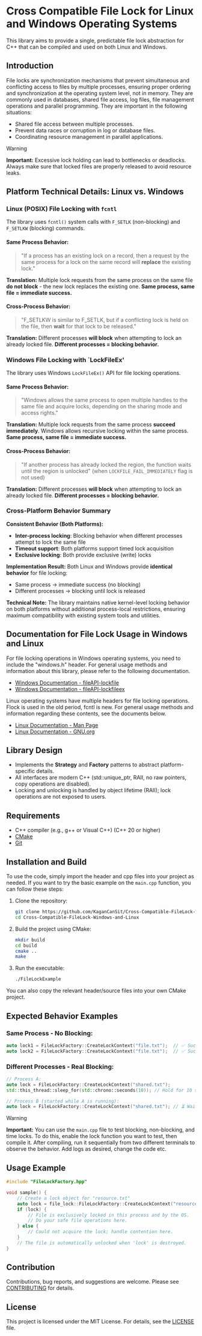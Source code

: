 # Cross Compatible File Lock for Linux and Windows Operating Systems

This library aims to provide a single, predictable file lock abstraction for C++ that can be compiled and used on both Linux and Windows.

## Introduction
File locks are synchronization mechanisms that prevent simultaneous and conflicting access to files by multiple processes, ensuring proper ordering and synchronization at the operating system level, not in memory. They are commonly used in databases, shared file access, log files, file management operations and parallel programming. They are important in the following situations:
- Shared file access between multiple processes.
- Prevent data races or corruption in log or database files.
- Coordinating resource management in parallel applications.

> [!WARNING]
> **Important:**
> Excessive lock holding can lead to bottlenecks or deadlocks.
> Always make sure that locked files are properly released to avoid resource leaks.

## Platform Technical Details: Linux vs. Windows

### Linux (POSIX) File Locking with `fcntl`
The library uses `fcntl()` system calls with `F_SETLK` (non-blocking) and `F_SETLKW` (blocking) commands.

#### Same Process Behavior:
> "If a process has an existing lock on a record, then a request by the same process for a lock on the same record will **replace** the existing lock."

**Translation:** Multiple lock requests from the same process on the same file **do not block** - the new lock replaces the existing one. **Same process, same file = immediate success.**

#### Cross-Process Behavior:
> "F_SETLKW is similar to F_SETLK, but if a conflicting lock is held on the file, then **wait** for that lock to be released."

**Translation:** Different processes **will block** when attempting to lock an already locked file. **Different processes = blocking behavior.**

### Windows File Locking with `LockFileEx'
The library uses Windows `LockFileEx()` API for file locking operations.

#### Same Process Behavior:
> "Windows allows the same process to open multiple handles to the same file and acquire locks, depending on the sharing mode and access rights."

**Translation:** Multiple lock requests from the same process **succeed immediately**. Windows allows recursive locking within the same process. **Same process, same file = immediate success.**

#### Cross-Process Behavior:
> "If another process has already locked the region, the function waits until the region is unlocked" (when `LOCKFILE_FAIL_IMMEDIATELY` flag is not used)

**Translation:** Different processes **will block** when attempting to lock an already locked file. **Different processes = blocking behavior.**

### Cross-Platform Behavior Summary

**Consistent Behavior (Both Platforms):**
- **Inter-process locking**: Blocking behavior when different processes attempt to lock the same file
- **Timeout support**: Both platforms support timed lock acquisition
- **Exclusive locking**: Both provide exclusive (write) locks

**Implementation Result:**
Both Linux and Windows provide **identical behavior** for file locking:
- Same process → immediate success (no blocking)
- Different processes → blocking until lock is released

**Technical Note:**
The library maintains native kernel-level locking behavior on both platforms without additional process-local restrictions, ensuring maximum compatibility with existing system tools and utilities.

## Documentation for File Lock Usage in Windows and Linux
For file locking operations in Windows operating systems, you need to include the "windows.h" header. For general usage methods and information about this library, please refer to the following documentation.
* [Windows Documentation - fileAPI-lockfile](https://learn.microsoft.com/en-us/windows/win32/api/fileapi/nf-fileapi-lockfile)
* [Windows Documentation - fileAPI-lockfileex](https://learn.microsoft.com/en-us/windows/win32/api/fileapi/nf-fileapi-lockfileex)

Linux operating systems have multiple headers for file locking operations. Flock is used in the old period, fcntl is new. For general usage methods and information regarding these contents, see the documents below.
* [Linux Documentation - Man Page](https://man7.org/linux/man-pages/man2/fcntl.2.html)
* [Linux Documentation - GNU.org](https://www.gnu.org/software/libc/manual/html_node/File-Locks.html)

## Library Design
- Implements the **Strategy** and **Factory** patterns to abstract platform-specific details.
- All interfaces are modern C++ (std::unique_ptr, RAII, no raw pointers, copy operations are disabled).
- Locking and unlocking is handled by object lifetime (RAII); lock operations are not exposed to users.

## Requirements
- C++ compiler (e.g., g++ or Visual C++) (C++ 20 or higher)
- [CMake](https://cmake.org/)
- [Git](https://git-scm.com/)

## Installation and Build
To use the code, simply import the header and cpp files into your project as needed. If you want to try the basic example on the `main.cpp` function, you can follow these steps:

1. Clone the repository:
    ```sh
    git clone https://github.com/KaganCanSit/Cross-Compatible-FileLock-Windows-and-Linux.git
    cd Cross-Compatible-FileLock-Windows-and-Linux
    ```

2. Build the project using CMake:
    ```sh
    mkdir build
    cd build
    cmake ..
    make
    ```

3. Run the executable:
    ```sh
    ./FileLockExample
    ```

You can also copy the relevant header/source files into your own CMake project.

## Expected Behavior Examples

### Same Process - No Blocking:
```cpp
auto lock1 = FileLockFactory::CreateLockContext("file.txt");  // ✅ Success
auto lock2 = FileLockFactory::CreateLockContext("file.txt");  // ✅ Success
```

### Different Processes - Real Blocking:
```cpp
// Process A:
auto lock = FileLockFactory::CreateLockContext("shared.txt");
std::this_thread::sleep_for(std::chrono::seconds(10)); // Hold for 10 seconds

// Process B (started while A is running):
auto lock = FileLockFactory::CreateLockContext("shared.txt"); // ⏳ Waits up to 10 seconds
```

> [!WARNING]
> **Important:**
> You can use the `main.cpp` file to test blocking, non-blocking, and time locks. 
> To do this, enable the lock function you want to test, then compile it.
> After compiling, run it sequentially from two different terminals to observe the behavior. 
> Add logs as desired, change the code etc.

## Usage Example
```cpp
#include "FileLockFactory.hpp"

void sample() {
    // Create a lock object for "resource.txt"
    auto lock = file_lock::FileLockFactory::CreateLockContext("resource.txt");
    if (lock) {
        // File is exclusively locked in this process and by the OS.
        // Do your safe file operations here.
    } else {
        // Could not acquire the lock; handle contention here.
    }
    // The file is automatically unlocked when 'lock' is destroyed.
}
```

## Contribution
Contributions, bug reports, and suggestions are welcome. Please see [CONTRIBUTING](CONTRIBUTING.md) for details.

## License
This project is licensed under the MIT License. For details, see the [LICENSE](https://github.com/KaganCanSit/Cross-Compatible-FileLock-Windows-and-Linux/blob/main/LICENSE) file.
